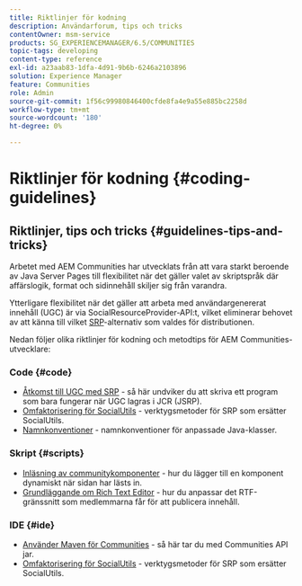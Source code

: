 ```yaml
---
title: Riktlinjer för kodning
description: Användarforum, tips och tricks
contentOwner: msm-service
products: SG_EXPERIENCEMANAGER/6.5/COMMUNITIES
topic-tags: developing
content-type: reference
exl-id: a23aab83-1dfa-4d91-9b6b-6246a2103896
solution: Experience Manager
feature: Communities
role: Admin
source-git-commit: 1f56c99980846400cfde8fa4e9a55e885bc2258d
workflow-type: tm+mt
source-wordcount: '180'
ht-degree: 0%

---
```


# Riktlinjer för kodning {#coding-guidelines}

## Riktlinjer, tips och tricks {#guidelines-tips-and-tricks}

Arbetet med AEM Communities har utvecklats från att vara starkt beroende av Java Server Pages till flexibilitet när det gäller valet av skriptspråk där affärslogik, format och sidinnehåll skiljer sig från varandra.

Ytterligare flexibilitet när det gäller att arbeta med användargenererat innehåll (UGC) är via SocialResourceProvider-API:t, vilket eliminerar behovet av att känna till vilket [SRP](srp.md)-alternativ som valdes för distributionen.

Nedan följer olika riktlinjer för kodning och metodtips för AEM Communities-utvecklare:

### Code {#code}

* [Åtkomst till UGC med SRP](accessing-ugc-with-srp.md) - så här undviker du att skriva ett program som bara fungerar när UGC lagras i JCR (JSRP).
* [Omfaktorisering för SocialUtils](socialutils.md) - verktygsmetoder för SRP som ersätter SocialUtils.
* [Namnkonventioner](naming-conventions.md) - namnkonventioner för anpassade Java-klasser.

### Skript {#scripts}

* [Inläsning av communitykomponenter](sideloading.md) - hur du lägger till en komponent dynamiskt när sidan har lästs in.
* [Grundläggande om Rich Text Editor](rte.md) - hur du anpassar det RTF-gränssnitt som medlemmarna får för att publicera innehåll.

### IDE {#ide}

* [Använder Maven för Communities](maven.md) - så här tar du med Communities API jar.
* [Omfaktorisering för SocialUtils](socialutils.md) - verktygsmetoder för SRP som ersätter SocialUtils.
